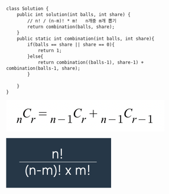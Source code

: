 ```
class Solution {
    public int solution(int balls, int share) {
        // n! / (n-m)! * m!   n개중 m개 뽑기
        return combination(balls, share);
    }
    public static int combination(int balls, int share){
        if(balls == share || share == 0){
            return 1;
        }else{
            return combination((balls-1), share-1) + combination(balls-1, share);
        }
        
    }
}
```

![img](md-images/image.png)

![스크린샷 2022-08-01 오후 4.37.53.png](md-images/%E1%84%89%E1%85%B3%E1%84%8F%E1%85%B3%E1%84%85%E1%85%B5%E1%86%AB%E1%84%89%E1%85%A3%E1%86%BA%202022-08-01%20%E1%84%8B%E1%85%A9%E1%84%92%E1%85%AE%204.37.53.png)